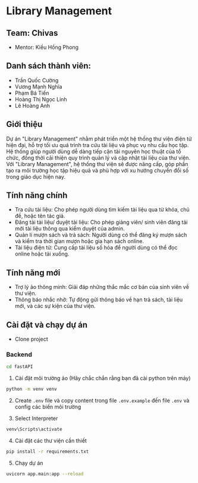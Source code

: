 # Library Management

## Team: Chivas

-  Mentor: Kiều Hồng Phong

## Danh sách thành viên:

-  Trần Quốc Cường
-  Vương Mạnh Nghĩa
-  Phạm Bá Tiến
-  Hoàng Thị Ngọc Linh
-  Lê Hoàng Anh

## Giới thiệu

Dự án "Library Management" nhằm phát triển một hệ thống thư viện điện tử hiện đại, hỗ trợ tối ưu quá trình tra cứu tài liệu và phục vụ nhu cầu học tập. Hệ thống giúp người dùng dễ dàng tiếp cận tài nguyên học thuật của tổ chức, đồng thời cải thiện quy trình quản lý và cập nhật tài liệu của thư viện. Với "Library Management", hệ thống thư viện sẽ được nâng cấp, góp phần tạo ra môi trường học tập hiệu quả và phù hợp với xu hướng chuyển đổi số trong giáo dục hiện nay.

## Tính năng chính

-  Tra cứu tài liệu: Cho phép người dùng tìm kiếm tài liệu qua từ khóa, chủ đề, hoặc tên tác giả.
-  Đăng tải tài liệu/ duyệt tài liệu: Cho phép giảng viên/ sinh viên đăng tải mới tài liệu thông qua kiểm duyệt của admin.
-  Quản lí mượn sách và trả sách: Người dùng có thể đăng ký mượn sách và kiểm tra thời gian mượn hoặc gia hạn sách online.
-  Tài liệu điện tử: Cung cấp tài liệu số hóa để người dùng có thể đọc online hoặc tải xuống.

## Tính năng mới

-  Trợ lý ảo thông minh: Giải đáp những thắc mắc cơ bản của sinh viên về thư viện.
-  Thông báo nhắc nhở: Tự động gửi thông báo về hạn trả sách, tài liệu mới, và các sự kiện của thư viện.

## Cài đặt và chạy dự án

-  Clone project

### Backend

```bash
cd fastAPI
```

1. Cài đặt môi trường ảo (Hãy chắc chắn rằng bạn đã cài python trên máy)

```bash
python -m venv venv
```

2. Create `.env` file và copy content trong file `.env.example` đến file `.env` và config các biến môi trường

3. Select Interpreter

```bash
venv\Scripts\activate
```

4. Cài đặt các thư viện cần thiết

```bash
pip install -r requirements.txt
```

5. Chạy dự án

```bash
uvicorn app.main:app --reload
```

<!-- ### Frontend -->

<!-- cd reactjs -->
